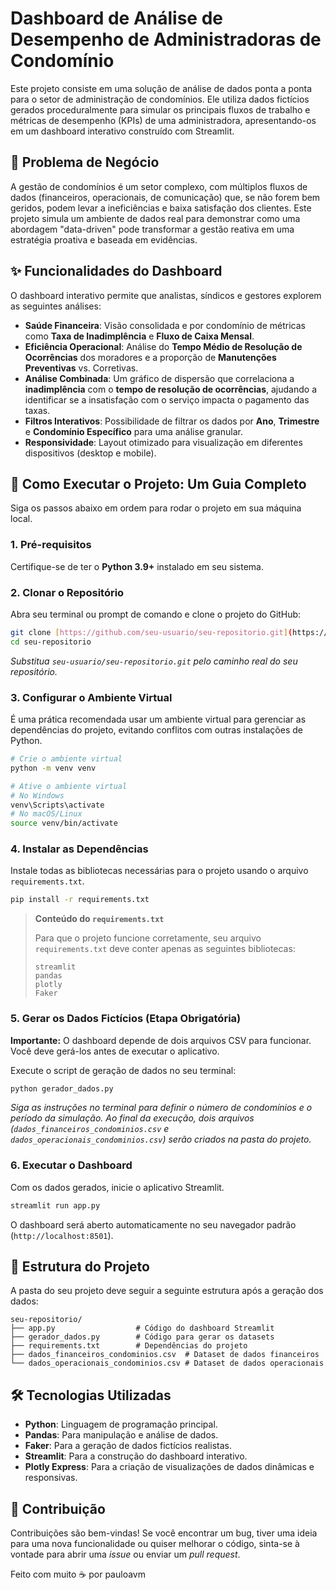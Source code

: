 # Dashboard de Análise de Desempenho de Administradoras de Condomínio

Este projeto consiste em uma solução de análise de dados ponta a ponta para o setor de administração de condomínios. Ele utiliza dados fictícios gerados proceduralmente para simular os principais fluxos de trabalho e métricas de desempenho (KPIs) de uma administradora, apresentando-os em um dashboard interativo construído com Streamlit.

## 🎯 Problema de Negócio

A gestão de condomínios é um setor complexo, com múltiplos fluxos de dados (financeiros, operacionais, de comunicação) que, se não forem bem geridos, podem levar a ineficiências e baixa satisfação dos clientes. Este projeto simula um ambiente de dados real para demonstrar como uma abordagem "data-driven" pode transformar a gestão reativa em uma estratégia proativa e baseada em evidências.

## ✨ Funcionalidades do Dashboard

O dashboard interativo permite que analistas, síndicos e gestores explorem as seguintes análises:

- **Saúde Financeira**: Visão consolidada e por condomínio de métricas como **Taxa de Inadimplência** e **Fluxo de Caixa Mensal**.
- **Eficiência Operacional**: Análise do **Tempo Médio de Resolução de Ocorrências** dos moradores e a proporção de **Manutenções Preventivas** vs. Corretivas.
- **Análise Combinada**: Um gráfico de dispersão que correlaciona a **inadimplência** com o **tempo de resolução de ocorrências**, ajudando a identificar se a insatisfação com o serviço impacta o pagamento das taxas.
- **Filtros Interativos**: Possibilidade de filtrar os dados por **Ano**, **Trimestre** e **Condomínio Específico** para uma análise granular.
- **Responsividade**: Layout otimizado para visualização em diferentes dispositivos (desktop e mobile).

## 🚀 Como Executar o Projeto: Um Guia Completo

Siga os passos abaixo em ordem para rodar o projeto em sua máquina local.

### 1. Pré-requisitos

Certifique-se de ter o **Python 3.9+** instalado em seu sistema.

### 2. Clonar o Repositório

Abra seu terminal ou prompt de comando e clone o projeto do GitHub:

```bash
git clone [https://github.com/seu-usuario/seu-repositorio.git](https://github.com/seu-usuario/seu-repositorio.git)
cd seu-repositorio
````

*Substitua `seu-usuario/seu-repositorio.git` pelo caminho real do seu repositório.*

### 3\. Configurar o Ambiente Virtual

É uma prática recomendada usar um ambiente virtual para gerenciar as dependências do projeto, evitando conflitos com outras instalações de Python.

```bash
# Crie o ambiente virtual
python -m venv venv

# Ative o ambiente virtual
# No Windows
venv\Scripts\activate
# No macOS/Linux
source venv/bin/activate
```

### 4\. Instalar as Dependências

Instale todas as bibliotecas necessárias para o projeto usando o arquivo `requirements.txt`.

```bash
pip install -r requirements.txt
```

> **Conteúdo do `requirements.txt`**
>
> Para que o projeto funcione corretamente, seu arquivo `requirements.txt` deve conter apenas as seguintes bibliotecas:
>
> ```
> streamlit
> pandas
> plotly
> Faker
> ```

### 5\. Gerar os Dados Fictícios (Etapa Obrigatória)

**Importante:** O dashboard depende de dois arquivos CSV para funcionar. Você deve gerá-los antes de executar o aplicativo.

Execute o script de geração de dados no seu terminal:

```bash
python gerador_dados.py
```

*Siga as instruções no terminal para definir o número de condomínios e o período da simulação. Ao final da execução, dois arquivos (`dados_financeiros_condominios.csv` e `dados_operacionais_condominios.csv`) serão criados na pasta do projeto.*

### 6\. Executar o Dashboard

Com os dados gerados, inicie o aplicativo Streamlit.

```bash
streamlit run app.py
```

O dashboard será aberto automaticamente no seu navegador padrão (`http://localhost:8501`).

## 📁 Estrutura do Projeto

A pasta do seu projeto deve seguir a seguinte estrutura após a geração dos dados:

```
seu-repositorio/
├── app.py                  # Código do dashboard Streamlit
├── gerador_dados.py        # Código para gerar os datasets
├── requirements.txt        # Dependências do projeto
├── dados_financeiros_condominios.csv  # Dataset de dados financeiros
└── dados_operacionais_condominios.csv # Dataset de dados operacionais
```

## 🛠 Tecnologias Utilizadas

  - **Python**: Linguagem de programação principal.
  - **Pandas**: Para manipulação e análise de dados.
  - **Faker**: Para a geração de dados fictícios realistas.
  - **Streamlit**: Para a construção do dashboard interativo.
  - **Plotly Express**: Para a criação de visualizações de dados dinâmicas e responsivas.

## 🤝 Contribuição

Contribuições são bem-vindas\! Se você encontrar um bug, tiver uma ideia para uma nova funcionalidade ou quiser melhorar o código, sinta-se à vontade para abrir uma *issue* ou enviar um *pull request*.

Feito com muito ☕ por pauloavm
